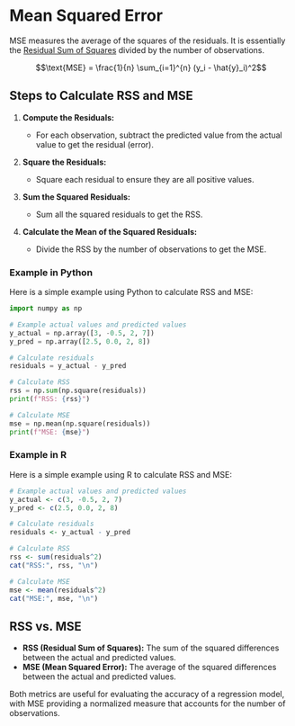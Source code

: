 # Mean Squared Error

MSE measures the average of the squares of the residuals. It is essentially the [Residual Sum of Squares](Residual%20Sum%20of%20Squares.md) divided by the number of observations.

$$\text{MSE} = \frac{1}{n} \sum_{i=1}^{n} (y_i - \hat{y}_i)^2$$

## Steps to Calculate RSS and MSE

1. **Compute the Residuals:**
   - For each observation, subtract the predicted value from the actual value to get the residual (error).

2. **Square the Residuals:**
   - Square each residual to ensure they are all positive values.

3. **Sum the Squared Residuals:**
   - Sum all the squared residuals to get the RSS.

4. **Calculate the Mean of the Squared Residuals:**
   - Divide the RSS by the number of observations to get the MSE.

### Example in Python

Here is a simple example using Python to calculate RSS and MSE:

```python
import numpy as np

# Example actual values and predicted values
y_actual = np.array([3, -0.5, 2, 7])
y_pred = np.array([2.5, 0.0, 2, 8])

# Calculate residuals
residuals = y_actual - y_pred

# Calculate RSS
rss = np.sum(np.square(residuals))
print(f"RSS: {rss}")

# Calculate MSE
mse = np.mean(np.square(residuals))
print(f"MSE: {mse}")
```

### Example in R

Here is a simple example using R to calculate RSS and MSE:

```r
# Example actual values and predicted values
y_actual <- c(3, -0.5, 2, 7)
y_pred <- c(2.5, 0.0, 2, 8)

# Calculate residuals
residuals <- y_actual - y_pred

# Calculate RSS
rss <- sum(residuals^2)
cat("RSS:", rss, "\n")

# Calculate MSE
mse <- mean(residuals^2)
cat("MSE:", mse, "\n")
```

## RSS vs. MSE
- **RSS (Residual Sum of Squares):** The sum of the squared differences between the actual and predicted values.
- **MSE (Mean Squared Error):** The average of the squared differences between the actual and predicted values.

Both metrics are useful for evaluating the accuracy of a regression model, with MSE providing a normalized measure that accounts for the number of observations.
